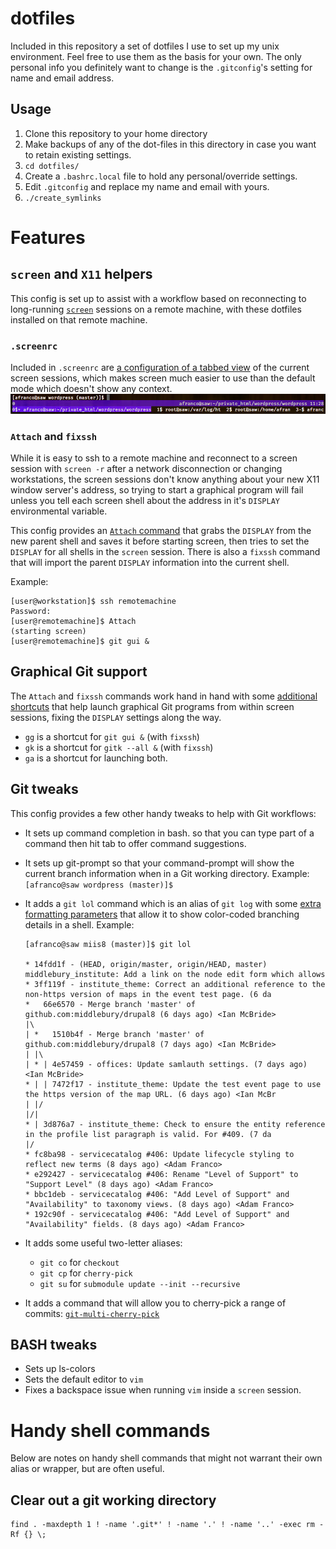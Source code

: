 # dotfiles
Included in this repository a set of dotfiles I use to set up my unix environment. Feel free to use them as the basis for your own.
The only personal info you definitely want to change is the `.gitconfig`'s setting for name and email address.

## Usage ##

1. Clone this repository to your home directory
2. Make backups of any of the dot-files in this directory in case you want to retain existing settings.
3. `cd dotfiles/`
4. Create a `.bashrc.local` file to hold any personal/override settings.
5. Edit `.gitconfig` and replace my name and email with yours.
6. `./create_symlinks`

# Features #

## `screen` and `X11` helpers ##

This config is set up to assist with a workflow based on reconnecting to long-running
[`screen`](https://www.gnu.org/software/screen/) sessions on a remote machine,
with these dotfiles installed on that remote machine.

### `.screenrc` ###
Included in `.screenrc` are [a configuration of a tabbed view](.screenrc#L15-L17) of the
current screen sessions, which makes screen much easier to use than the default
mode which doesn't show any context.
![Image of screen tabs](doc/screen-tabs.png)

### `Attach` and `fixssh` ###
While it is easy to ssh to a remote machine and reconnect to a screen session
with `screen -r` after a network disconnection or changing workstations, the
screen sessions don't know anything about your new X11 window server's address,
so trying to start a graphical program will fail unless you tell each screen shell
about the address in it's `DISPLAY` environmental variable.

This config provides an [`Attach` command](.bashrc#L10-L14) that grabs the `DISPLAY` from the new
parent shell and saves it before starting screen, then tries to set the `DISPLAY`
for all shells in the `screen` session. There is also a `fixssh` command that will
import the parent `DISPLAY` information into the current shell.

Example:

```
[user@workstation]$ ssh remotemachine
Password:
[user@remotemachine]$ Attach
(starting screen)
[user@remotemachine]$ git gui &
```

## Graphical Git support ##
The `Attach` and `fixssh` commands work hand in hand with some [additional shortcuts](.bashrc#L15-L17)
that help launch graphical Git programs from within screen sessions, fixing the
`DISPLAY` settings along the way.

- `gg` is a shortcut for `git gui &` (with `fixssh`)
- `gk` is a shortcut for `gitk --all &` (with `fixssh`)
- `ga` is a shortcut for launching both.

## Git tweaks ##
This config provides a few other handy tweaks to help with Git workflows:

- It sets up command completion in bash. so that you can type part of a command
  then hit tab to offer command suggestions.

- It sets up git-prompt so that your command-prompt will show the current branch
  information when in a Git working directory. Example: ```[afranco@saw wordpress (master)]$```

- It adds a `git lol` command which is an alias of `git log` with some [extra formatting
  parameters](.gitconfig#L11) that allow it to show color-coded branching details in a shell. Example:
  ```
  [afranco@saw miis8 (master)]$ git lol

  * 14fdd1f - (HEAD, origin/master, origin/HEAD, master) middlebury_institute: Add a link on the node edit form which allows
  * 3ff119f - institute_theme: Correct an additional reference to the non-https version of maps in the event test page. (6 da
  *   66e6570 - Merge branch 'master' of github.com:middlebury/drupal8 (6 days ago) <Ian McBride>
  |\  
  | *   1510b4f - Merge branch 'master' of github.com:middlebury/drupal8 (7 days ago) <Ian McBride>
  | |\  
  | * | 4e57459 - offices: Update samlauth settings. (7 days ago) <Ian McBride>
  * | | 7472f17 - institute_theme: Update the test event page to use the https version of the map URL. (6 days ago) <Ian McBr
  | |/  
  |/|   
  * | 3d876a7 - institute_theme: Check to ensure the entity reference in the profile list paragraph is valid. For #409. (7 da
  |/  
  * fc8ba98 - servicecatalog #406: Update lifecycle styling to reflect new terms (8 days ago) <Adam Franco>
  * e292427 - servicecatalog #406: Rename "Level of Support" to "Support Level" (8 days ago) <Adam Franco>
  * bbc1deb - servicecatalog #406: "Add Level of Support" and "Availability" to taxonomy views. (8 days ago) <Adam Franco>
  * 192c90f - servicecatalog #406: "Add Level of Support" and "Availability" fields. (8 days ago) <Adam Franco>
   ```

- It adds some useful two-letter aliases:
  - `git co` for `checkout`
  - `git cp` for `cherry-pick`
  - `git su` for `submodule update --init --recursive`

- It adds a command that will allow you to cherry-pick a range of commits: [`git-multi-cherry-pick`](bin/git-multi-cherry-pick)

## BASH tweaks ##
- Sets up ls-colors
- Sets the default editor to `vim`
- Fixes a backspace issue when running `vim` inside a `screen` session.

# Handy shell commands

Below are notes on handy shell commands that might not warrant their own alias or wrapper, but are often useful.

## Clear out a git working directory

```
find . -maxdepth 1 ! -name '.git*' ! -name '.' ! -name '..' -exec rm -Rf {} \;
```


